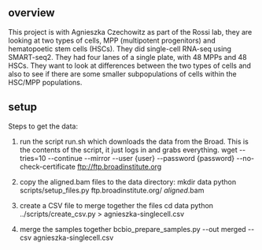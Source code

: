 ## overview
This project is with Agnieszka Czechowitz as part of the Rossi lab, they are
looking at two types of cells, MPP (multipotent progenitors) and hematopoetic
stem cells (HSCs). They did single-cell RNA-seq using SMART-seq2.  They had
four lanes of a single plate, with 48 MPPs and 48 HSCs. They want to look at
differences between the two types of cells and also to see if there are some
smaller subpopulations of cells within the HSC/MPP populations.

## setup

Steps to get the data:

1) run the script run.sh which downloads the data from the Broad. This is the contents of the script, it just logs in and grabs everything.
wget --tries=10 --continue --mirror --user {user} --password {password} --no-check-certificate ftp://ftp.broadinstitute.org

2) copy the aligned.bam files to the data directory:
mkdir data
python scripts/setup_files.py ftp.broadinstitute.org/ *aligned*.bam

3) create a CSV file to merge together the files
cd data
python ../scripts/create_csv.py > agnieszka-singlecell.csv

4) merge the samples together
bcbio_prepare_samples.py --out merged --csv agnieszka-singlecell.csv
